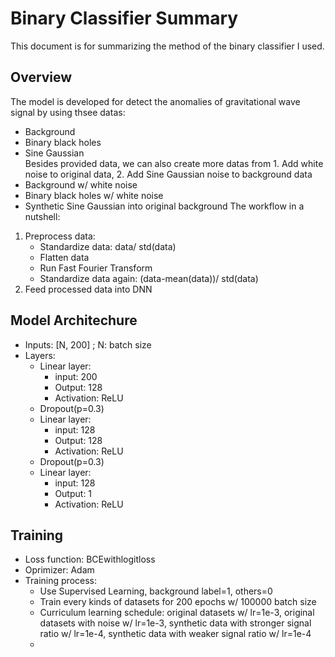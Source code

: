 # Binary Classifier Summary
This document is for summarizing the method of the binary classifier I used.
## Overview
The model is developed for detect the anomalies of gravitational wave signal by using thsee datas:
* Background
* Binary black holes
* Sine Gaussian <br>
Besides provided data, we can also create more datas from 1. Add white noise to original data, 2. Add Sine Gaussian noise to background data
* Background w/ white noise
* Binary black holes w/ white noise
* Synthetic Sine Gaussian into original background
The workflow in a nutshell: <br>
1. Preprocess data:
   - Standardize data: data/ std(data)
   - Flatten data
   - Run Fast Fourier Transform
   - Standardize data again: (data-mean(data))/ std(data)
2. Feed processed data into DNN
## Model Architechure
* Inputs: [N, 200] ; N: batch size
* Layers:
  - Linear layer:
    - input: 200
    - Output: 128
    - Activation: ReLU
  - Dropout(p=0.3)
  - Linear layer:
    - input: 128
    - Output: 128
    - Activation: ReLU
  - Dropout(p=0.3)
  - Linear layer:
    - input: 128
    - Output: 1
    - Activation: ReLU
## Training 
* Loss function: BCEwithlogitloss
* Oprimizer: Adam
* Training process:
  - Use Supervised Learning, background label=1, others=0
  - Train every kinds of datasets for 200 epochs w/ 100000 batch size
  - Curriculum learning schedule: original datasets w/ lr=1e-3, original datasets with noise w/ lr=1e-3, synthetic data with stronger signal ratio w/ lr=1e-4, synthetic data with weaker signal ratio w/ lr=1e-4
  - 
